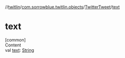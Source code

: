 //[twitlin](../../index.md)/[com.sorrowblue.twitlin.objects](../index.md)/[TwitterTweet](index.md)/[text](text.md)



# text  
[common]  
Content  
val [text](text.md): [String](https://kotlinlang.org/api/latest/jvm/stdlib/kotlin/-string/index.html)  




